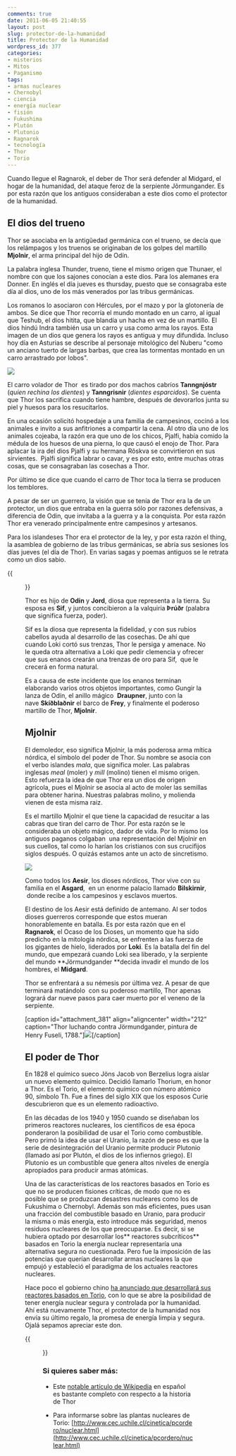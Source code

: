 ```yaml
---
comments: true
date: 2011-06-05 21:40:55
layout: post
slug: protector-de-la-humanidad
title: Protector de la Humanidad
wordpress_id: 377
categories:
- misterios
- Mitos
- Paganismo
tags:
- armas nucleares
- Chernobyl
- ciencia
- energía nuclear
- fisión
- Fukushima
- Plutón
- Plutonio
- Ragnarok
- tecnología
- Thor
- Torio
---
```


Cuando llegue el Ragnarok, el deber de Thor será defender al Midgard, el hogar de la humanidad, del ataque feroz de la serpiente Jõrmungander. Es por esta razón que los antiguos consideraban a este dios como el protector de la humanidad.


## El dios del trueno


Thor se asociaba en la antigũedad germánica con el trueno, se decía que los relámpagos y los truenos se originaban de los golpes del martillo **Mjolnir**, el arma principal del hijo de Odín.

La palabra inglesa Thunder, trueno, tiene el mismo origen que Thunaer, el nombre con que los sajones conocían a este dios. Para los alemanes era Donner. En inglés el día jueves es thursday, puesto que se consagraba este día al dios, uno de los más venerados por las tribus germánicas.

Los romanos lo asociaron con Hércules, por el mazo y por la glotonería de ambos. Se dice que Thor recorría el mundo montado en un carro, al igual que Teshub, el dios hitita, que blandía un hacha en vez de un martillo. El dios hindú Indra también usa un carro y usa como arma los rayos. Esta imagen de un dios que genera los rayos es antigua y muy difundida. Incluso hoy día en Asturias se describe al personaje mitológico del Nuberu "como un anciano tuerto de largas barbas, que crea las tormentas montado en un carro arrastrado por lobos".

![](/images/2011/06/ElCarroDeThor-268x300.jpg)

El carro volador de Thor  es tirado por dos machos cabríos **Tanngnjóstr** (_quien rechina los dientes_) y **Tanngrisnir** (_dientes esparcidos_). Se cuenta que Thor los sacrifica cuando tiene hambre, después de devorarlos junta su piel y huesos para los resucitarlos.

En una ocasión solicitó hospedaje a una familia de campesinos, cocinó a los animales e invito a sus anfitriones a compartir la cena. Al otro día uno de los animales cojeaba, la razón era que uno de los chicos, Pjalfi, había comido la médula de los huesos de una pierna, lo que causó el enojo de Thor. Para aplacar la ira del dios Pjalfi y su hermana Rõskva se convirtieron en sus sirvientes.  Pjalfi significa labrar o cavar, y es por esto, entre muchas otras cosas, que se consagraban las cosechas a Thor.

Por último se dice que cuando el carro de Thor toca la tierra se producen los temblores.

A pesar de ser un guerrero, la visión que se tenía de Thor era la de un protector, un dios que entraba en la guerra sólo por razones defensivas, a diferencia de Odin, que invitaba a la guerra y a la conquista. Por esta razón Thor era venerado principalmente entre campesinos y artesanos.

Para los islandeses Thor era el protector de la ley, y por esta razón el thing, la asamblea de gobierno de las tribus germánicas, se abría sus sesiones los días jueves (el día de Thor). En varias sagas y poemas antiguos se le retrata como un dios sabio.

{{<figure caption="Sif, esposa de Thor" src="/images/2011/06/Sif-223x300.jpg">}}

Thor es hijo de **Odin** y **Jord**, diosa que representa a la tierra. Su esposa es **Sif**, y juntos concibieron a la valquiria **Þrúðr** (palabra que significa fuerza, poder).

Sif es la diosa que representa la fidelidad, y con sus rubios cabellos ayuda al desarrollo de las cosechas. De ahí que cuando Loki cortó sus trenzas, Thor le persiga y amenace. No le queda otra alternativa a Loki que pedir clemencia y ofrecer que sus enanos crearán una trenzas de oro para Sif,  que le crecerá en forma natural.

Es a causa de este incidente que los enanos terminan elaborando varios otros objetos importantes, como Gungir la lanza de Odín, el anillo mágico  **Draupner**, junto con la nave **Skíðblaðnir** el barco de **Frey**, y finalmente el poderoso martillo de Thor, **Mjolnir**.


## Mjolnir


El demoledor, eso significa Mjolnir, la más poderosa arma mítica nórdica, el símbolo del poder de Thor. Su nombre se asocia con el verbo islandes _mala_, que significa moler. Las palabras inglesas _meal_ (moler) y _mill_ (molino) tienen el mismo origen. Esto refuerza la idea de que Thor era un dios de origen agrícola, pues el Mjolnir se asocia al acto de moler las semillas para obtener harina. Nuestras palabras molino, y molienda vienen de esta misma raiz.

Es el martillo Mjolnir el que tiene la capacidad de resucitar a las cabras que tiran del carro de Thor. Por esta razón se le consideraba un objeto mágico, dador de vida. Por lo mismo los antiguos paganos colgaban  una representación del Mjolnir en sus cuellos, tal como lo harían los cristianos con sus crucifijos siglos después. O quizás estamos ante un acto de sincretismo.

![](/images/2011/06/Mjollnir.png)

Como todos los **Aesir**, los dioses nórdicos, Thor vive con su familia en el **Asgard**,  en un enorme palacio llamado **Bilskirnir**,  donde recibe a los campesinos y esclavos muertos.

El destino de los Aesir está definido de antemano. Al ser todos dioses guerreros corresponde que estos mueran honorablemente en batalla. Es por esta razón que en el **Ragnarok**, el Ocaso de los Dioses, un momento que ha sido predicho en la mitología nórdica, se enfrenten a las fuerza de los gigantes de hielo, liderados por **Loki**. Es la batalla del fin del mundo, que empezará cuando Loki sea liberado, y la serpiente del mundo **Jörmundgander **decida invadir el mundo de los hombres, el **Midgard**.

Thor se enfrentará a su némesis por última vez. A pesar de que terminará matándolo  con su poderoso martillo, Thor apenas logrará dar nueve pasos para caer muerto por el veneno de la serpiente.

[caption id="attachment_381" align="aligncenter" width="212" caption="Thor luchando contra Jörmundgander, pintura de Henry Fuseli, 1788."][![](http://www.akarru.org/blog/wp-content/uploads/2011/06/LaUltimaBatallaDeThor-212x300.jpg)](http://www.akarru.org/blog/wp-content/uploads/2011/06/LaUltimaBatallaDeThor.jpg)[/caption]


## El poder de Thor


En 1828 el químico sueco Jöns Jacob von Berzelius logra aislar un nuevo elemento químico. Decidió llamarlo Thorium, en honor a Thor. Es el Torio, el elemento químico con número atómico 90, símbolo Th. Fue a fines del siglo XIX que los esposos Curie descubrieron que es un elemento radioactivo.

En las décadas de los 1940 y 1950 cuando se diseñaban los primeros reactores nucleares, los científicos de esa época ponderaron la posibilidad de usar el Torio como combustible. Pero primó la idea de usar el Uranio, la razón de peso es que la serie de desintegración del Uranio permite producir Plutonio (llamado así por Plutón, el dios de los infiernos griego). El Plutonio es un combustible que genera altos niveles de energía apropiados para producir armas atómicas.

Una de las características de los reactores basados en Torio es que no se producen fisiones críticas, de modo que no es posible que se produzcan desastres nucleares como los de Fukushima o Chernobyl. Además son más eficientes, pues usan una fracción del combustible basado en Uranio, para producir la misma o más energía, esto introduce más seguridad, menos residuos nucleares de los que preocuparse. Es decir, si se hubiera optado por desarrollar los** reactores subcríticos** basados en Torio la energía nuclear representaría una alternativa segura no cuestionada. Pero fue la imposición de las potencias que querían desarrollar armas nucleares la que empujó y estableció el paradigma de los actuales reactores nucleares.

Hace poco el gobierno chino [ha anunciado que desarrollará sus reactores basados en Torio](http://www.google.cl/search?sourceid=chrome&client=ubuntu&channel=cs&ie=UTF-8&q=china+reactores+de+torio), con lo que se abre la posibilidad de tener energía nuclear segura y controlada por la humanidad. Ahí está nuevamente Thor, el protector de la humanidad nos envía su último regalo, la promesa de energía limpia y segura. Ojalá sepamos apreciar este don.

{{<figure caption="Ciclo del Torio, un combustible nuclear seguro, click para agrandar" src="/images/2011/06/thoriumCycleNielsen_small-300x190.gif">}}



### Si quieres saber más:



	
  * Este [notable artículo de Wikipedia](http://es.wikipedia.org/wiki/Thor) en español es bastante completo con respecto a la historia de Thor

	
  * Para informarse sobre las plantas nucleares de Torio: [http://www.cec.uchile.cl/cinetica/pcordero/nuclear.html](http://www.cec.uchile.cl/cinetica/pcordero/nuclear.html)


